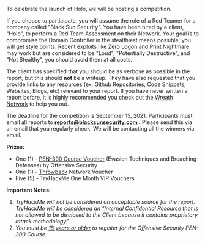 To celebrate the launch of Holo, we will be hosting a competition.  

  
If you choose to participate, you will assume the role of a Red Teamer for a company called "Black Sun Security". You have been hired by a client, "Holo", to perform a Red Team Assessment on their Network. Your goal is to compromise the Domain Controller in the stealthiest means possible; you will get style points. Recent exploits like Zero Logon and Print Nightmare may work but are considered to be "Loud", "Potentially Destructive", and "Not Stealthy", you should avoid them at all costs.  

The client has specified that you should be as verbose as possible in the report, but this should **not** be a writeup. They have also requested that you provide links to any resources (ex. Github Repositories, Code Snippets, Websites, Blogs, etc) relevant to your report. If you have never written a report before, it is highly recommended you check out the [Wreath Network](https://tryhackme.com/room/wreath) to help you out.  


The deadline for the competition is September 15, 2021. Participants must email all reports to **reports@blacksunsecurity.com .** Please send this via an email that you regularly check. We will be contacting all the winners via email.

  

**Prizes:**

- One (1) - [PEN-300 Course Voucher](https://www.offensive-security.com/pen300-osep/) (Evasion Techniques and Breaching Defenses) by Offensive Security
- One (1) - [Throwback](https://tryhackme.com/room/throwback) Network Voucher
- Five (5) - TryHackMe One Month VIP Vouchers 

  

**Important Notes:**

1. _TryHackMe will not be considered an acceptable source for the report. TryHackMe will be considered an "Internal Confidential Resource that is not allowed to be disclosed to the Client because it contains proprietary attack methodology"._
2. _You must be [18 years or older](https://help.offensive-security.com/hc/en-us/articles/360040158392-Is-there-a-minimum-age-requirement-for-taking-a-course-with-Offensive-Security-) to register for the Offensive Security PEN-300 Course._